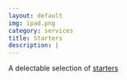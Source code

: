```yaml
---
layout: default
img: ipad.png
category: services
title: Starters
description: |
---
```

  A delectable selection of [starters](/starters.html)
